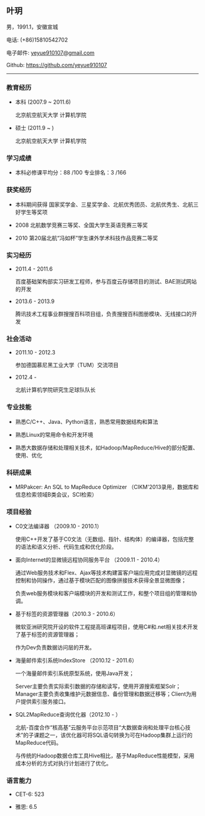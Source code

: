 ## 叶玥

男，1991.1，安徽宣城

电话: (+86)15810542702

电子邮件: yeyue910107@gmail.com

Github: https://github.com/yeyue910107

<hr />

### 教育经历

* 本科 (2007.9 ~ 2011.6)
    
    北京航空航天大学 计算机学院

* 硕士 (2011.9 ~ )
    
    北京航空航天大学 计算机学院
    
### 学习成绩

* 本科必修课平均分：88 /100		专业排名：3 /166

### 获奖经历

* 本科期间获得 国家奖学金、三星奖学金、北航优秀团员、北航优秀生、北航三好学生等奖项 

* 2008    北航数学竞赛三等奖、全国大学生英语竞赛三等奖

* 2010    第20届北航“冯如杯”学生课外学术科技作品竞赛二等奖

### 实习经历

* 2011.4 - 2011.6

    百度基础架构部实习研发工程师，参与百度云存储项目的测试、BAE测试网站的开发

* 2013.6 - 2013.9

    腾讯技术工程事业群搜搜百科项目组，负责搜搜百科图册模块、无线接口的开发

### 社会活动

* 2011.10 - 2012.3

    参加德国慕尼黑工业大学（TUM）交流项目

* 2012.4 - 

    北航计算机学院研究生足球队队长

### 专业技能

* 熟悉C/C++、Java、Python语言，熟悉常用数据结构和算法

* 熟悉Linux的常用命令和开发环境

* 熟悉大数据存储和处理相关技术，如Hadoop/MapReduce/Hive的部分配置、使用、优化

### 科研成果

* MRPakcer: An SQL to MapReduce Optimizer （CIKM'2013录用，数据库和信息检索领域B类会议，SCI检索）

### 项目经验

* C0文法编译器 （2009.10 - 2010.1）

    使用C++开发了基于C0文法（无数组、指针、结构体）的编译器，包括完整的语法和语义分析、代码生成和优化阶段。

* 面向Internet的显微镜远程协同服务平台 （2009.11 - 2010.4）
    
    通过Web服务技术和Flex、Ajax等技术构建富客户端应用完成对显微镜的远程控制和协同操作，通过基于模块匹配的图像拼接技术获得全景显微图像；
    
    负责web服务模块和客户端模块的开发和测试工作，和整个项目组的管理和协调。

* 基于标签的资源管理器（2010.3 - 2010.6）

    微软亚洲研究院开设的软件工程提高班课程项目，使用C#和.net相关技术开发了基于标签的资源管理器；
    
    作为Dev负责数据访问层的开发。

* 海量邮件索引系统IndexStore （2010.12 - 2011.6）

    一个海量邮件索引系统原型系统，使用Java开发；
    
    Server主要负责实际索引数据的存储和读写，使用开源搜索框架Solr；Manager主要负责收集维护元数据信息、备份管理和数据迁移等；Client为用户提供索引服务接口。

* SQL2MapReduce查询优化器（2012.10 - ）

    北航-百度合作“核高基”云服务平台示范项目“大数据查询和处理平台核心技术”的子课题之一，该优化器可将SQL语句转换为可在Hadoop集群上运行的MapReduce代码。
    
    与传统的Hadoop数据仓库工具Hive相比，基于MapReduce性能模型，采用成本分析的方式对执行计划进行了优化。

### 语言能力

* CET-6: 523

* 雅思: 6.5
